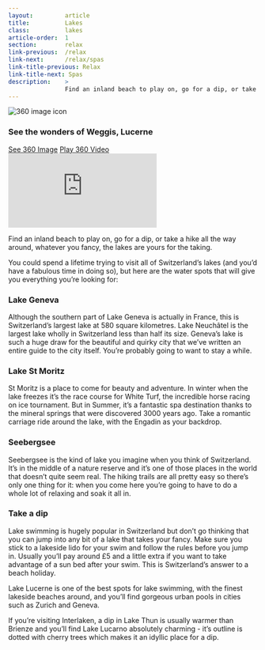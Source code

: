 ```yaml
---
layout:         article
title:          Lakes
class:          lakes
article-order:  1
section:        relax
link-previous:  /relax
link-next:      /relax/spas
link-title-previous: Relax
link-title-next: Spas
description:    >
                Find an inland beach to play on, go for a dip, or take a hike all the way around, whatever you fancy, the lakes are yours for the taking.
---
```



<div class="three-sixty-content row bleed-width js-three-sixty-content">
  <div class="three-sixty-content__thumbnail js-three-sixty-thumbnail">
    <div class="three-sixty-content__thumbnail-content">
      <div class="three-sixty-content__title-wrap row row--padding">
        <img class="js-svg-swap three-sixty-content__icon" src="{{site.baseurl}}/img/icon/three-sixty.png" alt="360 image icon">
        <h3 class="three-sixty-content__title">
          <span class="three-sixty-content__subtitle">See the wonders of</span>
            Weggis, Lucerne
        </h3>
      </div>
      <div class="three-sixty-content__links row row--padding">
        <a id="three-sixty-image-lake" class="js-three-sixty-image row__column btn btn--red-trans" href="{{site.baseurl}}/three-sixty/lake">See 360 Image</a>
        <a id="three-sixty-video-lake" class="js-three-sixty-video row__column btn btn--red-trans" href="https://www.youtube.com/watch?v=OxZEYPGZ7-Y">Play 360 Video</a>
      </div>
    </div>
    <div class="three-sixty-content__bg" style="background-image: url('{{site.baseurl}}/img/three-sixty/lake.jpg');"></div>
  </div>
  <div class="three-sixty-content__iframe-wrap js-three-sixty-iframe-wrap">
    <iframe class="three-sixty-content__iframe js-three-sixty-iframe" src='https://www.youtube.com/embed/OxZEYPGZ7-Y?rel=0&amp;showinfo=0' frameborder='0' allowfullscreen="allowfullscreen"></iframe>
  </div>
</div>

<div class="row">
  <p class="lead-paragraph">Find an inland beach to play on, go for a dip, or take a hike all the way around, whatever you fancy, the lakes are yours for the taking.</p>
  <p>You could spend a lifetime trying to visit all of Switzerland’s lakes (and you’d have a fabulous time in doing so), but here are the water spots that will give you everything you’re looking for:</p>
</div>

<div class="row"></div>
<h3 class="row">Lake Geneva</h3>
<div class="row bg-image-ratio bg-image-ratio--21-9" style="background-image: url('{{site.baseurl}}/img/content/lake-geneva.jpg');"></div>
<p class="row">Although the southern part of Lake Geneva is actually in France, this is Switzerland’s largest lake at 580 square kilometres. Lake Neuchâtel is the largest lake wholly in Switzerland less than half its size. Geneva’s lake is such a huge draw for the beautiful and quirky city that we’ve written an entire guide to the city itself. You’re probably going to want to stay a while.</p>

<h3 class="row">Lake St Moritz</h3>
<div class="row bg-image-ratio bg-image-ratio--21-9" style="background-image: url('{{site.baseurl}}/img/content/lake-st-moritz.jpg');"></div>
<p class="row">St Moritz is a place to come for beauty and adventure. In winter when the lake freezes it’s the race course for White Turf, the incredible horse racing on ice tournament. But in Summer, it’s a fantastic spa destination thanks to the mineral springs that were discovered 3000 years ago. Take a romantic carriage ride around the lake, with the Engadin as your backdrop.</p>

<h3 class="row">Seebergsee</h3>
<div class="row bg-image-ratio bg-image-ratio--21-9" style="background-image: url('{{site.baseurl}}/img/content/seebergsee.jpg');"></div>
<p class="row">Seebergsee is the kind of lake you imagine when you think of Switzerland. It’s in the middle of a nature reserve and it’s one of those places in the world that doesn’t quite seem real. The hiking trails are all pretty easy so there’s only one thing for it: when you come here you’re going to have to do a whole lot of relaxing and soak it all in.</p>

<h3 class="row">Take a dip</h3>
<div class="row bg-image-ratio bg-image-ratio--21-9" style="background-image: url('{{site.baseurl}}/img/content/take-a-dip.jpg');"></div>
<p class="row">Lake swimming is hugely popular in Switzerland but don’t go thinking that you can jump into any bit of a lake that takes your fancy. Make sure you stick to a lakeside lido for your swim and follow the rules before you jump in. Usually you’ll pay around £5 and a little extra if you want to take advantage of a sun bed after your swim. This is Switzerland’s answer to a beach holiday.</p>
<p>Lake Lucerne is one of the best spots for lake swimming, with the finest lakeside beaches around, and you’ll find gorgeous urban pools in cities such as Zurich and Geneva.</p>
<p>If you’re visiting Interlaken, a dip in Lake Thun is usually warmer than Brienze and you’ll find Lake Lucarno absolutely charming - it’s outline is dotted with cherry trees which makes it an idyllic place for a dip.</p>